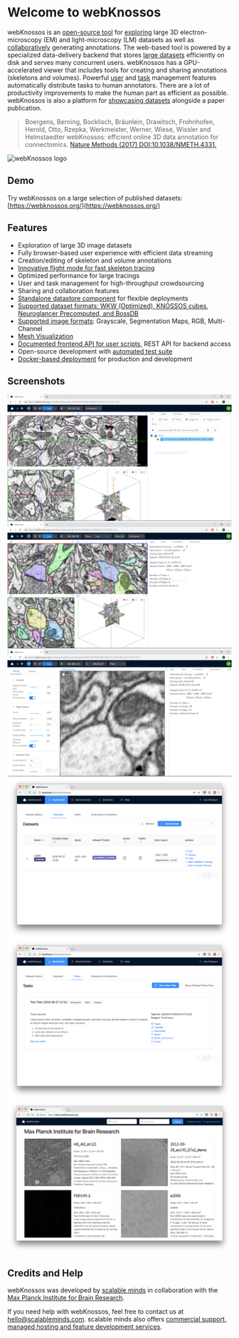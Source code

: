 # Welcome to webKnossos

webKnossos is an [open-source tool](https://github.com/scalableminds/webknossos) for [exploring](./tracing_ui.md) large 3D electron-microscopy (EM) and light-microscopy (LM) datasets as well as [collaboratively](./sharing.md) generating annotations.
The web-based tool is powered by a specialized data-delivery backend that stores [large datasets](./datasets.md) efficiently on disk and serves many concurrent users.
webKnossos has a GPU-accelerated viewer that includes tools for creating and sharing annotations (skeletons and volumes).
Powerful [user](./users.md) and [task](./tasks.md) management features automatically distribute tasks to human annotators.
There are a lot of productivity improvements to make the human part as efficient as possible.
webKnossos is also a platform for [showcasing datasets](https://webknossos.org) alongside a paper publication.

> Boergens, Berning, Bocklisch, Bräunlein, Drawitsch, Frohnhofen, Herold, Otto, Rzepka, Werkmeister, Werner, Wiese, Wissler and Helmstaedter
webKnossos: efficient online 3D data annotation for connectomics.
[Nature Methods (2017) DOI:10.1038/NMETH.4331.](https://www.nature.com/articles/nmeth.4331)

![webKnossos logo](https://static.webknossos.org/images/oxalis.svg)

## Demo
Try webKnossos on a large selection of published datasets: [https://webknossos.org/](https://webknossos.org/)

## Features
* Exploration of large 3D image datasets
* Fully browser-based user experience with efficient data streaming
* Creation/editing of skeleton and volume annotations
* [Innovative flight mode for fast skeleton tracing](https://www.nature.com/articles/nmeth.4331)
* Optimized performance for large tracings
* User and task management for high-throughput crowdsourcing
* Sharing and collaboration features
* [Standalone datastore component](https://github.com/scalableminds/webknossos/tree/master/webknossos-datastore) for flexible deployments
* [Supported dataset formats: WKW (Optimized), KNOSSOS cubes](https://github.com/scalableminds/webknossos/wiki/Datasets), [Neuroglancer Precomputed, and BossDB](https://github.com/scalableminds/webknossos-connect)
* [Supported image formats](./data_formats.md): Grayscale, Segmentation Maps, RGB, Multi-Channel
* [Mesh Visualization](./mesh_visualization.md)
* [Documented frontend API for user scripts](https://webknossos.org/assets/docs/frontend-api/index.html), REST API for backend access
* Open-source development with [automated test suite](https://circleci.com/gh/scalableminds/webknossos)
* [Docker-based deployment](https://hub.docker.com/r/scalableminds/webknossos/) for production and development

## Screenshots

![Skeleton Annotations](./images/tracing_ui_skeleton.png)
![Volume Annotations](./images/tracing_ui_volume.png)
![Flight Mode](./images/tracing_ui_flight.png)
![Managing Datasets](./images/dashboard_datasets.png)
![Working on Tasks](./images/dashboard_tasks.png)
![Showcasing Datasets](./images/spotlight.png)

## Credits and Help

webKnossos was developed by [scalable minds](https://scalableminds.com) in collaboration with the [Max Planck Institute for Brain Research](https://brain.mpg.de/connectomics).

If you need help with webKnossos, feel free to contact us at [hello@scalableminds.com](mailto:hello@scalableminds.com).
scalable minds also offers [commercial support, managed hosting and feature development services](https://webknossos.org/pricing).

<!--
## Labs that use webKnossos

* [Helmstaedter Lab, Max Planck Institute for Brain Research](http://brain.mpg.de/research/helmstaedter-department.html)
* [Briggman Lab, Caesar Institute](https://www.caesar.de/en/our-research/computational-neuroethology/research-focus.html)
* [Schaefer Lab, The Francis Crick Institute](https://www.crick.ac.uk/research/labs/andreas-schaefer)
* [Singer Lab, University of Maryland](http://biology.umd.edu/joshua-singer.html)
[See All Publications Using webKnossos](./publications.md)
[Please let us know](mailto:hello@scalableminds.com), if you'd like to add your lab to the list.
-->
